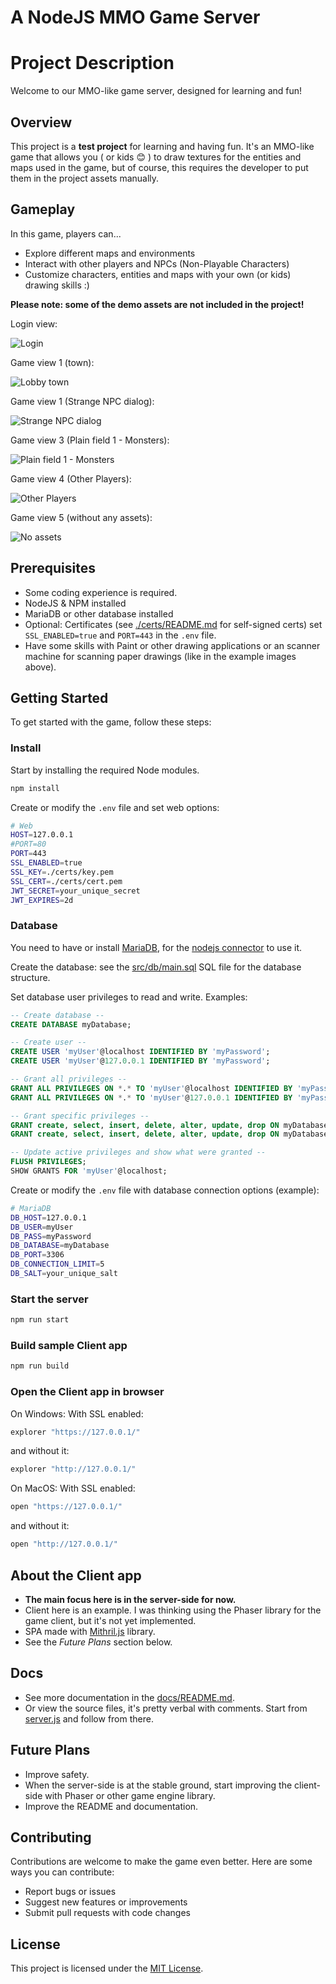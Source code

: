 A NodeJS MMO Game Server
=======================

# Project Description

Welcome to our MMO-like game server, designed for learning and fun!

## Overview

This project is a **test project** for learning and having fun. 
It's an MMO-like game that allows you ( or kids 😊 ) to draw textures for the entities 
and maps used in the game, but of course, this requires the developer 
to put them in the project assets manually.

## Gameplay

In this game, players can...

- Explore different maps and environments
- Interact with other players and NPCs (Non-Playable Characters)
- Customize characters, entities and maps with your own (or kids) drawing skills :)

**Please note: some of the demo assets are not included in the project!**

Login view:

![Login](./docs/login_01.jpg)

Game view 1 (town):

![Lobby town](./docs/game_01.jpg)

Game view 1 (Strange NPC dialog):

![Strange NPC dialog](./docs/game_02.jpg)

Game view 3 (Plain field 1 - Monsters):

![Plain field 1 - Monsters](./docs/game_03.jpg)

Game view 4 (Other Players):

![Other Players](./docs/game_04.jpg)

Game view 5 (without any assets):

![No assets](./docs/game_05.jpg)

## Prerequisites
 - Some coding experience is required.
 - NodeJS & NPM installed
 - MariaDB or other database installed
 - Optional: Certificates (see [./certs/README.md](./certs/README.md) for self-signed certs) set `SSL_ENABLED=true` and `PORT=443` in the `.env` file.
 - Have some skills with Paint or other drawing applications or an scanner machine for scanning paper drawings (like in the example images above).

## Getting Started

To get started with the game, follow these steps:

### Install

Start by installing the required Node modules.

```sh
npm install
```

Create or modify the `.env` file and set web options:
```sh
# Web
HOST=127.0.0.1
#PORT=80
PORT=443
SSL_ENABLED=true
SSL_KEY=./certs/key.pem
SSL_CERT=./certs/cert.pem
JWT_SECRET=your_unique_secret
JWT_EXPIRES=2d
```

### Database

You need to have or install [MariaDB](https://mariadb.com/downloads/), for the [nodejs connector](https://mariadb.com/kb/en/getting-started-with-the-node-js-connector/) to use it.

Create the database: see the [src/db/main.sql](./src/db/main.sql) SQL file for the database structure.

Set database user privileges to read and write. Examples:
```sql
-- Create database --
CREATE DATABASE myDatabase;

-- Create user --
CREATE USER 'myUser'@localhost IDENTIFIED BY 'myPassword';
CREATE USER 'myUser'@127.0.0.1 IDENTIFIED BY 'myPassword';

-- Grant all privileges --
GRANT ALL PRIVILEGES ON *.* TO 'myUser'@localhost IDENTIFIED BY 'myPassword';
GRANT ALL PRIVILEGES ON *.* TO 'myUser'@127.0.0.1 IDENTIFIED BY 'myPassword';

-- Grant specific privileges --
GRANT create, select, insert, delete, alter, update, drop ON myDatabase.* TO 'myUser'@'localhost' IDENTIFIED BY 'myPassword';
GRANT create, select, insert, delete, alter, update, drop ON myDatabase.* TO 'myUser'@'127.0.0.1' IDENTIFIED BY 'myPassword';

-- Update active privileges and show what were granted --
FLUSH PRIVILEGES;
SHOW GRANTS FOR 'myUser'@localhost;
```

Create or modify the `.env` file with database connection options (example):
```sh
# MariaDB
DB_HOST=127.0.0.1
DB_USER=myUser
DB_PASS=myPassword
DB_DATABASE=myDatabase
DB_PORT=3306
DB_CONNECTION_LIMIT=5
DB_SALT=your_unique_salt
```

### Start the server

```sh
npm run start
```

### Build sample Client app

```sh
npm run build
```

### Open the Client app in browser

On Windows:
With SSL enabled:
```sh
explorer "https://127.0.0.1/"
```
and without it:
```sh
explorer "http://127.0.0.1/"
```

On MacOS:
With SSL enabled:
```sh
open "https://127.0.0.1/"
```
and without it:
```sh
open "http://127.0.0.1/"
```

## About the Client app
 - **The main focus here is in the server-side for now.**
 - Client here is an example. I was thinking using the Phaser library for the game client, but it's not yet implemented.
 - SPA made with [Mithril.js](https://mithril.js.org/) library.
 - See the *Future Plans* section below.

## Docs
 - See more documentation in the [docs/README.md](./docs/README.md).
 - Or view the source files, it's pretty verbal with comments. Start from [server.js](./server.js) and follow from there.

## Future Plans
 - Improve safety.
 - When the server-side is at the stable ground, start improving the client-side with Phaser or other game engine library.
 - Improve the README and documentation.

## Contributing

Contributions are welcome to make the game even better. Here are some ways you can contribute:

- Report bugs or issues
- Suggest new features or improvements
- Submit pull requests with code changes

## License

This project is licensed under the [MIT License](LICENSE).
